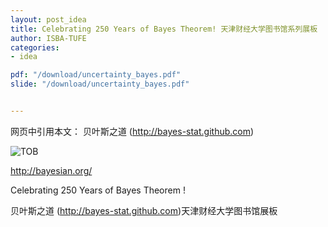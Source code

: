 ```yaml
---
layout: post_idea  
title: Celebrating 250 Years of Bayes Theorem! 天津财经大学图书馆系列展板
author: ISBA-TUFE
categories:
- idea 

pdf: "/download/uncertainty_bayes.pdf"  
slide: "/download/uncertainty_bayes.pdf"  


---
```



网页中引用本文：
贝叶斯之道 (http://bayes-stat.github.com)



![TOB](https://bayes-stat.github.com/images/b250b.jpg)


http://bayesian.org/


Celebrating 250 Years of Bayes Theorem ! 

贝叶斯之道 (http://bayes-stat.github.com)天津财经大学图书馆展板





